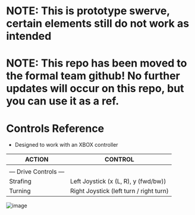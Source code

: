 # NOTE: This is prototype swerve, certain elements still do not work as intended 

# NOTE: This repo has been moved to the formal team github! No further updates will occur on this repo, but you can use it as a ref.

# Controls Reference
* Designed to work with an XBOX controller

| ACTION | CONTROL |
| --- | --- |
|  |  |
| — Drive Controls — |  |
| Strafing | Left Joystick (x (L, R), y (fwd/bw)) |
| Turning | Right Joystick (left turn / right turn) |

![image](https://user-images.githubusercontent.com/97851399/224804631-e1b80a12-a5bf-48d3-ae85-10b312997ce7.png)
